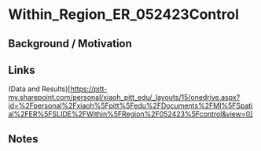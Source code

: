# Within\_Region\_ER\_052423Control

## Background / Motivation

## Links
(Data and Results)[https://pitt-my.sharepoint.com/personal/xiaoh_pitt_edu/_layouts/15/onedrive.aspx?id=%2Fpersonal%2Fxiaoh%5Fpitt%5Fedu%2FDocuments%2FMI%5FSpatial%2FER%5FSLIDE%2FWithin%5FRegion%2F052423%5Fcontrol&view=0]

## Notes

